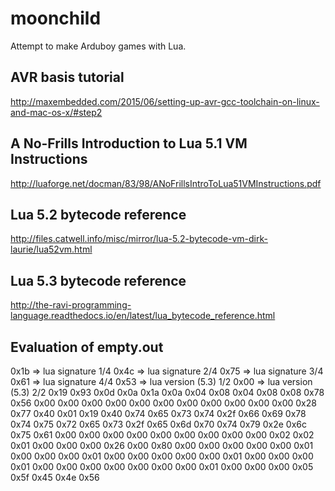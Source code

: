 # moonchild

Attempt to make Arduboy games with Lua.

## AVR basis tutorial

http://maxembedded.com/2015/06/setting-up-avr-gcc-toolchain-on-linux-and-mac-os-x/#step2

## A No-Frills Introduction to Lua 5.1 VM Instructions

http://luaforge.net/docman/83/98/ANoFrillsIntroToLua51VMInstructions.pdf

## Lua 5.2 bytecode reference

http://files.catwell.info/misc/mirror/lua-5.2-bytecode-vm-dirk-laurie/lua52vm.html

## Lua 5.3 bytecode reference

http://the-ravi-programming-language.readthedocs.io/en/latest/lua_bytecode_reference.html

## Evaluation of empty.out


0x1b => lua signature 1/4
0x4c => lua signature 2/4
0x75 => lua signature 3/4
0x61 => lua signature 4/4
0x53 => lua version (5.3) 1/2
0x00 => lua version (5.3) 2/2
0x19
0x93 
0x0d
0x0a 
0x1a
0x0a 
0x04
0x08 
0x04
0x08
0x08
0x78 
0x56
0x00 
0x00
0x00 
0x00
0x00 
0x00
0x00 
0x00
0x00 
0x00
0x00 
0x28
0x77
0x40
0x01 
0x19
0x40 
0x74
0x65 
0x73
0x74 
0x2f
0x66 
0x69
0x78 
0x74
0x75 
0x72
0x65
0x73
0x2f 
0x65
0x6d 
0x70
0x74 
0x79
0x2e 
0x6c
0x75 
0x61
0x00 
0x00
0x00 
0x00
0x00
0x00
0x00 
0x00
0x00 
0x02
0x02 
0x01
0x00 
0x00
0x00 
0x26
0x00 
0x80
0x00 
0x00
0x00
0x00
0x00 
0x01
0x00 
0x00
0x00 
0x01
0x00 
0x00
0x00 
0x00
0x00 
0x01
0x00 
0x00
0x00
0x01
0x00 
0x00
0x00 
0x00
0x00 
0x00
0x00 
0x01
0x00 
0x00
0x00 
0x05
0x5f 
0x45
0x4e
0x56